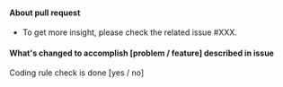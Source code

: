 #### About pull request
- To get more insight, please check the related issue #XXX.

#### What's changed to accomplish [problem / feature] described in issue
<!-- Please provide a description of the changes proposed in the pull request  -->

Coding rule check is done [yes / no]

<!--
For beginners

- Please create an issue before creating a pull request. (You will find issue templates which guides you.)
- Create a reference to your issue using #<issue number>.
- A description of the changes proposed in the pull request.
- Check questions and change it [a / b] to [a] or [b]
-->

<!--
#### Coding rule check

Please make sure the following rules are followed

1. spaces and line breaks
    - rule : some code tools change all code syntax. Please make sure no spaces or line breaks have been added or removed unless it is related with the Pull Request
    - why : reviewing diff of codes gets a lot easier, because reviewers can pay attention to a code review.
    - rule : please use editor that supports .editorconfig (https://editorconfig.org). This takes care of charset, line endings and indents.
    - why : reviewing diff of codes gets a lot easier, because reviewers can pay attention to a code review.
2. comments (for all programming languages)
    - rule : comments will be written on the top of the code lines, not the end of code line
    - why : reviewing diff of codes gets a lot easier, because reviewers can pay attention to a code review.
3. for JavaScript's
    - rule : use `/* comment */` comments.
    - why : code compression for JavaScript is not supported if a comment starts with `//`
-->
